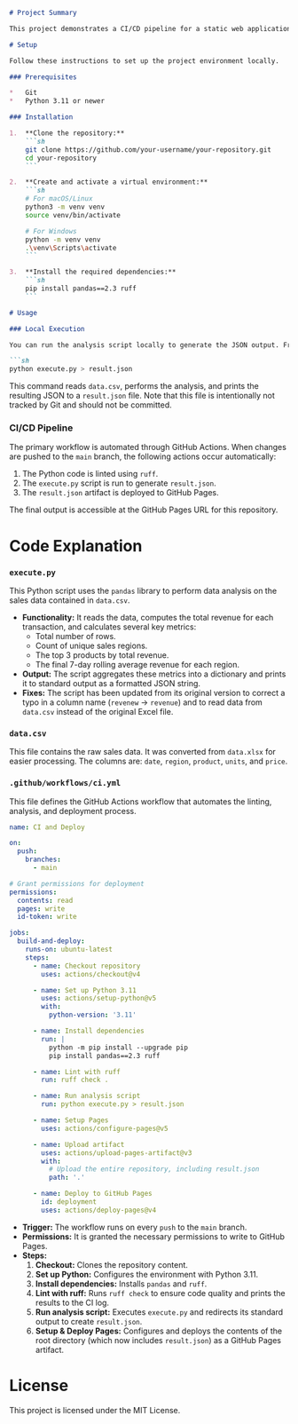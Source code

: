 ```markdown
# Project Summary

This project demonstrates a CI/CD pipeline for a static web application that analyzes sales data. A Python script processes a CSV file to generate key business metrics. The results are automatically published to GitHub Pages using a GitHub Actions workflow that also includes code linting.

# Setup

Follow these instructions to set up the project environment locally.

### Prerequisites

*   Git
*   Python 3.11 or newer

### Installation

1.  **Clone the repository:**
    ```sh
    git clone https://github.com/your-username/your-repository.git
    cd your-repository
    ```

2.  **Create and activate a virtual environment:**
    ```sh
    # For macOS/Linux
    python3 -m venv venv
    source venv/bin/activate

    # For Windows
    python -m venv venv
    .\venv\Scripts\activate
    ```

3.  **Install the required dependencies:**
    ```sh
    pip install pandas==2.3 ruff
    ```

# Usage

### Local Execution

You can run the analysis script locally to generate the JSON output. From the root of the project directory, run:

```sh
python execute.py > result.json
```

This command reads `data.csv`, performs the analysis, and prints the resulting JSON to a `result.json` file. Note that this file is intentionally not tracked by Git and should not be committed.

### CI/CD Pipeline

The primary workflow is automated through GitHub Actions. When changes are pushed to the `main` branch, the following actions occur automatically:

1.  The Python code is linted using `ruff`.
2.  The `execute.py` script is run to generate `result.json`.
3.  The `result.json` artifact is deployed to GitHub Pages.

The final output is accessible at the GitHub Pages URL for this repository.

# Code Explanation

### `execute.py`

This Python script uses the `pandas` library to perform data analysis on the sales data contained in `data.csv`.

*   **Functionality:** It reads the data, computes the total revenue for each transaction, and calculates several key metrics:
    *   Total number of rows.
    *   Count of unique sales regions.
    *   The top 3 products by total revenue.
    *   The final 7-day rolling average revenue for each region.
*   **Output:** The script aggregates these metrics into a dictionary and prints it to standard output as a formatted JSON string.
*   **Fixes:** The script has been updated from its original version to correct a typo in a column name (`revenew` -> `revenue`) and to read data from `data.csv` instead of the original Excel file.

### `data.csv`

This file contains the raw sales data. It was converted from `data.xlsx` for easier processing. The columns are: `date`, `region`, `product`, `units`, and `price`.

### `.github/workflows/ci.yml`

This file defines the GitHub Actions workflow that automates the linting, analysis, and deployment process.

```yaml
name: CI and Deploy

on:
  push:
    branches:
      - main

# Grant permissions for deployment
permissions:
  contents: read
  pages: write
  id-token: write

jobs:
  build-and-deploy:
    runs-on: ubuntu-latest
    steps:
      - name: Checkout repository
        uses: actions/checkout@v4

      - name: Set up Python 3.11
        uses: actions/setup-python@v5
        with:
          python-version: '3.11'

      - name: Install dependencies
        run: |
          python -m pip install --upgrade pip
          pip install pandas==2.3 ruff

      - name: Lint with ruff
        run: ruff check .

      - name: Run analysis script
        run: python execute.py > result.json

      - name: Setup Pages
        uses: actions/configure-pages@v5

      - name: Upload artifact
        uses: actions/upload-pages-artifact@v3
        with:
          # Upload the entire repository, including result.json
          path: '.'

      - name: Deploy to GitHub Pages
        id: deployment
        uses: actions/deploy-pages@v4
```

*   **Trigger:** The workflow runs on every `push` to the `main` branch.
*   **Permissions:** It is granted the necessary permissions to write to GitHub Pages.
*   **Steps:**
    1.  **Checkout:** Clones the repository content.
    2.  **Set up Python:** Configures the environment with Python 3.11.
    3.  **Install dependencies:** Installs `pandas` and `ruff`.
    4.  **Lint with ruff:** Runs `ruff check` to ensure code quality and prints the results to the CI log.
    5.  **Run analysis script:** Executes `execute.py` and redirects its standard output to create `result.json`.
    6.  **Setup & Deploy Pages:** Configures and deploys the contents of the root directory (which now includes `result.json`) as a GitHub Pages artifact.

# License

This project is licensed under the MIT License.
```